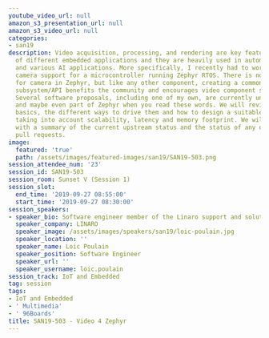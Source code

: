 ```yaml
---
youtube_video_url: null
amazon_s3_presentation_url: null
amazon_s3_video_url: null
categories:
- san19
description: Video acquisition, processing, and rendering are key features for a variety
  of different embedded applications and they are heavily used in automotive, monitoring
  and various AI applications. More specifically, I recently had to work on implementing
  camera support for a microcontroller running Zephyr RTOS. There is no existing support
  for camera in Zephyr, but like any other component, creating a common and generic
  subsystem/API benefits the community and encourages video component support work.
  Several software proposals, including one of my own, are currently under review
  and maybe even part of Zephyr when you read these words. We will review a few camera
  basics, the different ways to drive them and how to design a suitable subsystem/API,
  taking into account scalability, latency and memory footprint. We will conclude
  with a summary of the current upstream status and the status of any outstanding
  pull requests.
image:
  featured: 'true'
  path: /assets/images/featured-images/san19/SAN19-503.png
session_attendee_num: '23'
session_id: SAN19-503
session_room: Sunset V (Session 1)
session_slot:
  end_time: '2019-09-27 08:55:00'
  start_time: '2019-09-27 08:30:00'
session_speakers:
- speaker_bio: Software engineer member of the Linaro support and solutions team.
  speaker_company: LINARO
  speaker_image: /assets/images/speakers/san19/loic-poulain.jpg
  speaker_location: ''
  speaker_name: Loic Poulain
  speaker_position: Software Engineer
  speaker_url: ''
  speaker_username: loic.poulain
session_track: IoT and Embedded
tag: session
tags:
- IoT and Embedded
- ' Multimedia'
- ' 96Boards'
title: SAN19-503 - Video 4 Zephyr
---
```

